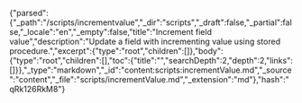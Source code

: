 {"parsed":{"_path":"/scripts/incrementvalue","_dir":"scripts","_draft":false,"_partial":false,"_locale":"en","_empty":false,"title":"Increment field value","description":"Update a field with incrementing value using stored procedure.","excerpt":{"type":"root","children":[]},"body":{"type":"root","children":[],"toc":{"title":"","searchDepth":2,"depth":2,"links":[]}},"_type":"markdown","_id":"content:scripts:incrementValue.md","_source":"content","_file":"scripts/incrementValue.md","_extension":"md"},"hash":"qRk126RkM8"}